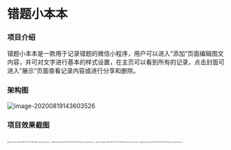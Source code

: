 # 错题小本本

### 项目介绍

错题小本本是一款用于记录错题的微信小程序，用户可以进入“添加“页面编辑图文内容，并可对文字进行基本的样式设置，在主页可以看到所有的记录，点击封面可进入”展示“页面查看记录内容或进行分享和删除。

### 架构图

![image-20200819143603526](https://image-meteor.oss-cn-beijing.aliyuncs.com/web/image-20200819143603526.png)

### 项目效果截图
 <img src="https://image-meteor.oss-cn-beijing.aliyuncs.com/web/Screenshot_2020-08-19-12-03-59-563_com.tencent.mm.jpg" alt="Screenshot_2020-08-19-12-03-59-563_com.tencent.mm" style="zoom:25%;" /> <img src="https://image-meteor.oss-cn-beijing.aliyuncs.com/web/Screenshot_2020-08-19-12-07-17-873_com.tencent.mm.jpg" alt="Screenshot_2020-08-19-12-03-59-563_com.tencent.mm" style="zoom:25%;" />
 <img src="https://image-meteor.oss-cn-beijing.aliyuncs.com/web/Screenshot_2020-08-19-12-07-35-632_com.tencent.mm.jpg" alt="Screenshot_2020-08-19-12-03-59-563_com.tencent.mm" style="zoom:25%;" /> <img src="https://image-meteor.oss-cn-beijing.aliyuncs.com/web/Screenshot_2020-08-19-12-07-47-610_com.tencent.mm.jpg" alt="Screenshot_2020-08-19-12-03-59-563_com.tencent.mm" style="zoom:25%;" />
